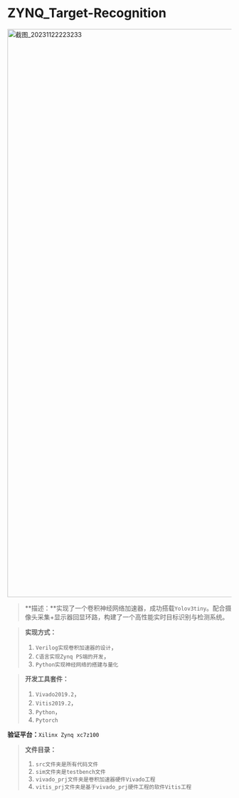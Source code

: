 # ZYNQ_Target-Recognition
<img width="1277" alt="截图_20231122223233" src="https://github.com/testbench001/ZYNQ_Target-Recognition/assets/151752167/96164a1b-b564-43d3-a64b-0b61aab41082">

> **描述：**实现了一个卷积神经网络加速器，成功搭载`Yolov3tiny`。配合摄像头采集+显示器回显环路，构建了一个高性能实时目标识别与检测系统。

> **实现方式：**
>
> 1. `Verilog实现卷积加速器的设计`，
> 2. `C语言实现Zynq PS端的开发`，
> 3. `Python实现神经网络的搭建与量化`

> **开发工具套件：**
>
> 1. `Vivado2019.2`，
> 2. `Vitis2019.2`，
> 3. `Python`，
> 4. `Pytorch`

**验证平台：**`Xilinx Zynq xc7z100`

> **文件目录：**
>
> 1. `src文件夹是所有代码文件`
> 2. `sim文件夹是testbench文件`
> 3. `vivado_prj文件夹是卷积加速器硬件Vivado工程`
> 4. `vitis_prj文件夹是基于vivado_prj硬件工程的软件Vitis工程`



